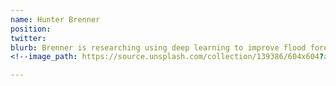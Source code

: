 ```yaml
---
name: Hunter Brenner
position:
twitter:
blurb: Brenner is researching using deep learning to improve flood forecasts in Oklahoma
<!--image_path: https://source.unsplash.com/collection/139386/604x604?a=.png-->

---
```

